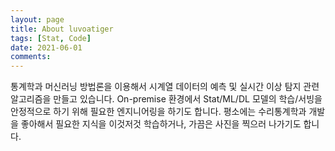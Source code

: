 ```yaml
---
layout: page
title: About luvoatiger
tags: [Stat, Code]
date: 2021-06-01
comments: 
---
```


통계학과 머신러닝 방법론을 이용해서 시계열 데이터의 예측 및 실시간 이상 탐지 관련 알고리즘을 만들고 있습니다. On-premise 환경에서 Stat/ML/DL 모델의 학습/서빙을 안정적으로 하기 위해 필요한 엔지니어링을 하기도 합니다. 평소에는 수리통계학과 개발을 좋아해서 필요한 지식을 이것저것 학습하거나, 가끔은 사진을 찍으러 나가기도 합니다.
